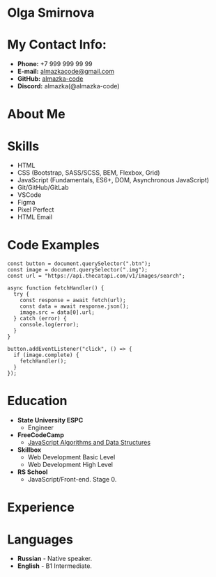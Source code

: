 # Olga Smirnova

# My Contact Info:

- **Phone:** +7 999 999 99 99
- **E-mail:** [almazkacode@gmail.com](almazkacode@gmail.com)
- **GitHub:** [almazka-code](https://github.com/almazka-code)
- **Discord:** almazka(@almazka-code)

# About Me

# Skills

- HTML
- CSS (Bootstrap, SASS/SCSS, BEM, Flexbox, Grid)
- JavaScript (Fundamentals, ES6+, DOM, Asynchronous JavaScript)
- Git/GitHub/GitLab
- VSCode
- Figma
- Pixel Perfect
- HTML Email

# Code Examples

```
const button = document.querySelector(".btn");
const image = document.querySelector(".img");
const url = "https://api.thecatapi.com/v1/images/search";

async function fetchHandler() {
  try {
    const response = await fetch(url);
    const data = await response.json();
    image.src = data[0].url;
  } catch (error) {
    console.log(error);
  }
}

button.addEventListener("click", () => {
  if (image.complete) {
    fetchHandler();
  }
});
```

# Education

- **State University ESPC**
  - Engineer
- **FreeCodeCamp**
  - [JavaScript Algorithms and Data Structures](https://freecodecamp.org/certification/almazka/javascript-algorithms-and-data-structures)
- **Skillbox**
  - Web Development Basic Level
  - Web Development High Level
- **RS School**
  - JavaScript/Front-end. Stage 0.

# Experience

# Languages

- **Russian** - Native speaker.
- **English** - B1 Intermediate.
